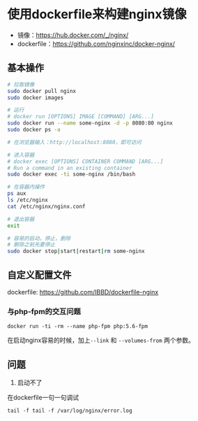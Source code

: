 # 使用dockerfile来构建nginx镜像

- 镜像：https://hub.docker.com/_/nginx/
- dockerfile：https://github.com/nginxinc/docker-nginx/

## 基本操作 

```sh
# 拉取镜像
sudo docker pull nginx
sudo docker images

# 运行
# docker run [OPTIONS] IMAGE [COMMAND] [ARG...]
sudo docker run --name some-nginx -d -p 8080:80 nginx
sudo docker ps -a

# 在浏览器输入：http://localhost:8080，即可访问

# 进入容器
# docker exec [OPTIONS] CONTAINER COMMAND [ARG...]
# Run a command in an existing container
sudo docker exec -ti some-nginx /bin/bash

# 在容器内操作 
ps aux
ls /etc/nginx 
cat /etc/nginx/nginx.conf

# 退出容器
exit

# 容易的启动，停止，删除
# 删除之前先要停止
sudo docker stop|start|restart|rm some-nginx 

```

## 自定义配置文件

dockerfile: https://github.com/IBBD/dockerfile-nginx

### 与php-fpm的交互问题

```
docker run -ti -rm --name php-fpm php:5.6-fpm
```

在启动nginx容易的时候，加上```--link``` 和 ```--volumes-from``` 两个参数。

## 问题

1. 启动不了

在dockerfile一句一句调试

```
tail -f tail -f /var/log/nginx/error.log 

```


